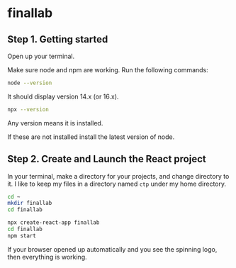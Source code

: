 # finallab

## Step 1. Getting started

Open up your terminal.

Make sure node and npm are working. Run the following commands:

```bash
node --version
```

It should display version 14.x (or 16.x).

```bash
npx --version
```

Any version means it is installed.

If these are not installed install the latest version of node.
  
## Step 2. Create and Launch the React project

In your terminal, make a directory for your projects, and change directory to it. I like to keep my files in a directory named `ctp` under my home directory.

```bash
cd ~
mkdir finallab
cd finallab
```

```bash
npx create-react-app finallab
cd finallab
npm start
```

If your browser opened up automatically and you see the spinning logo, then everything is working.
